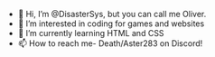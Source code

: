 - 👋 Hi, I’m @DisasterSys, but you can call me Oliver.
- 👀 I’m interested in coding for games and websites
- 🌱 I’m currently learning HTML and CSS
- 📫 How to reach me- Death/Aster283 on Discord!

<!---
DisasterSys/DisasterSys is a ✨ special ✨ repository because its `README.md` (this file) appears on your GitHub profile.
You can click the Preview link to take a look at your changes.
--->
